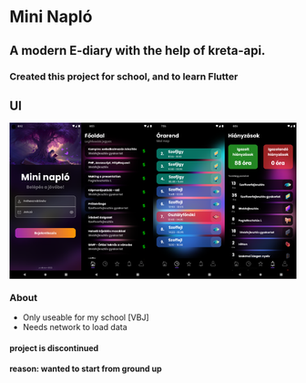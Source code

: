 # Mini Napló

## A modern E-diary with the help of kreta-api. 
### Created this project for school, and to learn Flutter 

## UI
<div style="display: flex;">
  <img src="assets/ui_examples/login_ui.png" alt="Login UI" style="width: 25%;">
  <img src="assets/ui_examples/main_page.png" alt="Main Page" style="width: 25%;">
  <img src="assets/ui_examples/timetable_page.png" alt="Timetable Page" style="width: 25%;">
  <img src="assets/ui_examples/absences_page.png" alt="Absences Page" style="width: 25%;">
</div>


### About
- Only useable for my school [VBJ] 
- Needs network to load data

#### project is discontinued
#### reason: wanted to start from ground up 





